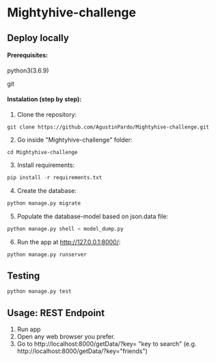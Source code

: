 # Mightyhive-challenge

## Deploy locally

#### Prerequisites:
python3(3.6.9)

git

#### Instalation (step by step):

1. Clone the repository:
```
git clone https://github.com/AgustinPardo/Mightyhive-challenge.git
```

2. Go inside "Mightyhive-challenge" folder:
```
cd Mightyhive-challenge
```

3. Install requirements:
```python
pip install -r requirements.txt
```

4. Create the database:
```python
python manage.py migrate
```

5. Populate the database-model based on json.data file:

```python
python manage.py shell < model_dump.py
```

6. Run the app at http://127.0.0.1:8000/:
```python
python manage.py runserver
```

## Testing
```python
python manage.py test
```

## Usage: REST Endpoint

1. Run app
2. Open any web browser you prefer.
3. Go to http://localhost:8000/getData/?key= "key to search" (e.g. http://localhost:8000/getData/?key="friends")
